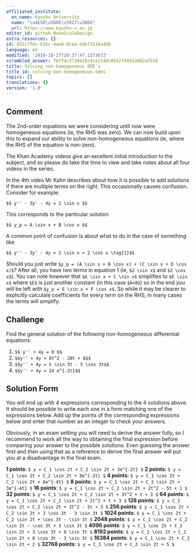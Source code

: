 ```yaml
---
affiliated_institute:
  en_name: Kyushu University
  name: "\u4E5D\u5DDE\u5927\u5B66"
  url: https://www.kyushu-u.ac.jp
editor_id: github.NanoScaleDesign
extra_resources: {}
id: 855c7fdc-61bc-4ae8-8ced-ddbf3516a4db
language: en
modified: '2019-10-27T20:37:47.137367Z'
scrambled_answer: fb774cd739418c4ce154dc0542f4491a902a5550
title: Solving non-homogeneous ODE's
title_id: solving-non-homogeneous-odes
topics: []
translations: {}
version: '1.0'
---
```


## Comment
The 2nd-order equations we were considering until now were homogeneous equations (ie, the RHS was zero). We can now build upon this to expand our ability to solve non-homogeneous equations (ie, where the RHS of the equation is non-zero).

The Khan Academy videos give an excellent initial introduction to the subject, and so please do take the time to view and take notes about all four videos in the series.

In the 4th video Mr Kahn describes about how it is possible to add solutions if there are multiple terms on the right. This occasionally causes confusion. Consider for example:

`$$ y'' - 3y' - 4y = 2 \sin x $$`

This corresponds to the particular solution

`$$ y_p = A \sin x + B \cos x $$`

A common point of confusion is about what to do in the case of something like

`$$ y'' - 3y' - 4y = 2 \sin x + 2 \cos x \tag{1}$$`

Should you just write `$y_p = (A \sin x + B \cos x) + (C \sin x + D \cos x)$`? After all, you have two terms in equation 1 (ie, `$2 \sin x$` and `$2 \cos x$`). You can note however that `$A \sin x + C \sin x$` simplifies to `$E \sin x$` where `$E$` is just another constant (in this case `$A+B$`) so in the end you will be left with `$y_p = E \sin x + F \cos x$`. So while it may be clearer to explicitly calculate coefficients for every term on the RHS, in many cases the terms will simplify.

## Challenge

Find the general solution of the following non-homogeneous differential equations:

1. `$$ y'' + 4y = 8 $$`
2. `$$y'' + 4y = 8t^2 - 20t + 8$$`
3. `$$y'' + 4y = 5 \sin 3t - 5 \cos 3t$$`
4. `$$y'' + 4y = 24 e^{-2t}$$`


## Solution Form
You will end up with 4 expressions corresponding to the 4 solutions above. It should be possible to write each one in a form matching one of the expressions below. Add up the points of the corresponding expressions below and enter that number as an integer to check your answers.

Obviously, in an exam setting you will need to derive the answer fully, so I recommend to work all the way to obtaining the final expression before comparing your answer to the possible solutions. Even guessing the answer first and *then* using that as a reference to derive the final answer will put you at a disadvantage in the final exam.

**1 points**: `$ y = C_1 \cos 2t + C_2 \sin 2t + 3e^{-2t} $`
**2 points**: `$ y = C_1 \cos 2t + C_2 \sin 2t + 8e^{-2t} $`
**4 points**: `$ y = C_1 \cos 2t + C_2 \sin 2t + 8e^{-4t} $`
**8 points**: `$ y = C_1 \cos 2t + C_2 \sin 2t + 3e^{-4t} $`
**16 points**: `$ y = C_1 \cos 2t + C_2 \sin 2t + 2t^2 - 5t + 1 $`
**32 points**: `$ y = C_1 \cos 2t + C_2 \sin 2t + 3t^2 + t + 3 $`
**64 points**: `$ y = C_1 \cos 2t + C_2 \sin 2t + 2t^2 + t + 3 $`
**128 points**: `$ y = C_1 \cos 2t + C_2 \sin 2t + 3t^2 - 5t + 3 $`
**256 points**: `$ y = C_1 \cos 2t + C_2 \sin 2t + 3 \cos 3t - 3 \sin 3t $`
**1024 points**: `$ y = C_1 \cos 2t + C_2 \sin 2t + \cos 3t - \sin 3t $`
**2048 points**: `$ y = C_1 \cos 2t + C_2 \sin 2t - \cos 3t + 3 \sin 3t $`
**4096 points**: `$ y = C_1 \cos 2t + C_2 \sin 2t + 3 \cos 3t + 8 \sin 3t $`
**8192 points**: `$ y = C_1 \cos 2t + C_2 \sin 2t + 8 \cos 3t - 3 \sin 3t $`
**16384 points**: `$ y = C_1 \cos 2t + C_2 \sin 2t + 2 $`
**32768 points**: `$ y = C_1 \cos 2t + C_2 \sin 2t + 5 $`
